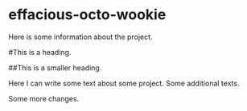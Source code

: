 # effacious-octo-wookie

Here is some information about the project.

#This is a heading.

##This is a smaller heading.

Here I can write some text about some project.
Some additional texts.  

Some more changes.
